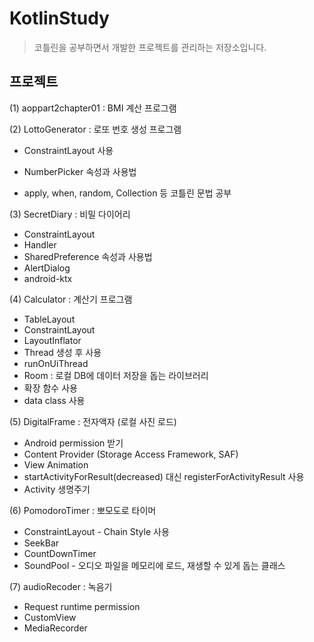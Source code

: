 # KotlinStudy
> 코틀린을 공부하면서 개발한 프로젝트를 관리하는 저장소입니다.


## 프로젝트
(1) aoppart2chapter01 : BMI 계산 프로그램



(2) LottoGenerator : 로또 번호 생성 프로그램

 - ConstraintLayout 사용

 - NumberPicker 속성과 사용법

 - apply, when, random, Collection 등 코틀린 문법 공부

  

(3) SecretDiary : 비밀 다이어리
 - ConstraintLayout 
 - Handler 
 - SharedPreference 속성과 사용법
 - AlertDialog 
 - android-ktx 




(4) Calculator : 계산기 프로그램
 - TableLayout
 - ConstraintLayout
 - LayoutInflator
 - Thread 생성 후 사용
 - runOnUiThread
 - Room : 로컬 DB에 데이터 저장을 돕는 라이브러리
 - 확장 함수 사용
 - data class 사용




(5) DigitalFrame : 전자액자 (로컬 사진 로드)

 - Android permission 받기
 - Content Provider (Storage Access Framework, SAF)
 - View Animation
 - startActivityForResult(decreased) 대신 registerForActivityResult 사용
 - Activity  생명주기



(6) PomodoroTimer : 뽀모도로 타이머

- ConstraintLayout - Chain Style 사용
- SeekBar
- CountDownTimer
- SoundPool - 오디오 파일을 메모리에 로드, 재생할 수 있게 돕는 클래스



(7) audioRecoder : 녹음기

- Request runtime permission
- CustomView
- MediaRecorder

